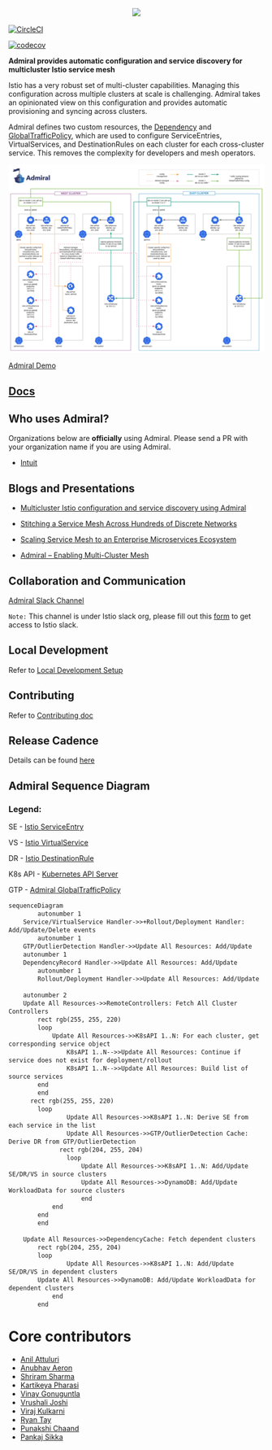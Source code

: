 
<p align="center">
  <img src="https://user-images.githubusercontent.com/35096265/65359707-33216900-dbb2-11e9-8622-dc76c3882c02.png" width="500">
</p>


[//]: # (Build Status)

[![CircleCI](https://circleci.com/gh/istio-ecosystem/admiral/tree/master.svg?style=svg)](https://circleci.com/gh/istio-ecosystem/admiral/tree/master)

[//]: # (Code Coverage)

[![codecov](https://codecov.io/gh/istio-ecosystem/admiral/branch/master/graph/badge.svg)](https://codecov.io/gh/istio-ecosystem/admiral)

[//]: # (usage)

**Admiral provides automatic configuration and service discovery for multicluster Istio service mesh**

Istio has a very robust set of multi-cluster capabilities.  Managing this configuration across multiple clusters at scale is challenging.  Admiral takes an opinionated view on this configuration and provides automatic provisioning and syncing across clusters.

Admiral defines two custom resources, the [Dependency](./docs/Architecture.md#dependency) and [GlobalTrafficPolicy](./docs/Architecture.md#global-traffic-policy), which are used to configure ServiceEntries, VirtualServices, and DestinationRules on each cluster for each cross-cluster service. This removes the complexity for developers and mesh operators.

![alt text](./docs/diagrams/admiral.svg)

[Admiral Demo](https://www.youtube.com/watch?v=cwQpt1t287c)

## [Docs](./docs/Index.md)

## Who uses Admiral?

Organizations below are **officially** using Admiral. Please send a PR with your organization name if you are using Admiral.

* [Intuit](https://www.intuit.com/)

## Blogs and Presentations

* [Multicluster Istio configuration and service discovery using Admiral](https://istio.io/blog/2020/multi-cluster-mesh-automation/)

* [Stitching a Service Mesh Across Hundreds of Discrete Networks](https://www.youtube.com/watch?v=EWyNbBn1vns)

* [Scaling Service Mesh to an Enterprise Microservices Ecosystem](https://apiworld2019aidevworld2019.sched.com/event/SLIQ/pro-talk-scaling-service-mesh-to-an-enterprise-microservices-ecosystem)

* [Admiral – Enabling Multi-Cluster Mesh](https://www.meetup.com/San-Diego-Cloud-Native-Computing-Meetup/events/262826967/)

[//]: # (support)

## Collaboration and Communication

[Admiral Slack Channel](https://istio.slack.com/archives/CT3F18T08) 

`Note:` This channel is under Istio slack org, please fill out this [form](https://docs.google.com/forms/d/e/1FAIpQLSfdsupDfOWBtNVvVvXED6ULxtR4UIsYGCH_cQcRr0VcG1ZqQQ/viewform) to get access to Istio slack.

## Local Development
Refer to [Local Development Setup](./CONTRIBUTING.md#setting-up-for-local-development)

## Contributing
Refer to [Contributing doc](./CONTRIBUTING.md)

## Release Cadence

Details can be found [here](./docs/Processes.md)


## Admiral Sequence Diagram

### Legend:
SE - [Istio ServiceEntry](https://istio.io/latest/docs/reference/config/networking/service-entry/)

VS - [Istio VirtualService](https://istio.io/latest/docs/reference/config/networking/virtual-service/)

DR - [Istio DestinationRule](https://istio.io/latest/docs/reference/config/networking/destination-rule/)

K8s API - [Kubernetes API Server](https://kubernetes.io/docs/concepts/overview/kubernetes-api/)

GTP - [Admiral GlobalTrafficPolicy](https://github.com/istio-ecosystem/admiral/blob/master/docs/Architecture.md#global-traffic-policy)

```mermaid
sequenceDiagram
		autonumber 1
    Service/VirtualService Handler->>+Rollout/Deployment Handler: Add/Update/Delete events
		autonumber 1
    GTP/OutlierDetection Handler->>Update All Resources: Add/Update
    autonumber 1
    DependencyRecord Handler->>Update All Resources: Add/Update
		autonumber 1
		Rollout/Deployment Handler->>Update All Resources: Add/Update

    autonumber 2
    Update All Resources->>RemoteControllers: Fetch All Cluster Controllers
		rect rgb(255, 255, 220)
	    loop
		    Update All Resources->>K8sAPI 1..N: For each cluster, get corresponding service object
				K8sAPI 1..N-->>Update All Resources: Continue if service does not exist for deployment/rollout
				K8sAPI 1..N-->>Update All Resources: Build list of source services
	    end
		end
	  rect rgb(255, 255, 220)
	    loop
				Update All Resources->>K8sAPI 1..N: Derive SE from each service in the list
				Update All Resources->>GTP/OutlierDetection Cache: Derive DR from GTP/OutlierDetection
			  rect rgb(204, 255, 204)
			    loop
				    Update All Resources->>K8sAPI 1..N: Add/Update SE/DR/VS in source clusters
				    Update All Resources->>DynamoDB: Add/Update WorkloadData for source clusters
					end
		    end
	    end
		end

    Update All Resources->>DependencyCache: Fetch dependent clusters
		rect rgb(204, 255, 204)
	    loop
				Update All Resources->>K8sAPI 1..N: Add/Update SE/DR/VS in dependent clusters
        Update All Resources->>DynamoDB: Add/Update WorkloadData for dependent clusters
			end
		end
```

# Core contributors
- [Anil Attuluri](https://github.com/aattuluri)
- [Anubhav Aeron](https://github.com/nirvanagit)
- [Shriram Sharma](https://github.com/shriramsharma)
- [Kartikeya Pharasi](https://github.com/kpharasi)
- [Vinay Gonuguntla](https://github.com/vinay-g)
- [Vrushali Joshi](https://github.com/vrushalijoshi)
- [Viraj Kulkarni](https://github.com/virajrk)
- [Ryan Tay](https://github.com/rtay1188)
- [Punakshi Chaand](https://github.com/Punakshi)
- [Pankaj Sikka](https://github.com/psikka1)
